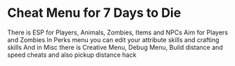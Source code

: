 # Cheat Menu for 7 Days to Die

There is ESP for Players, Animals, Zombies, Items and NPCs
Aim for Players and Zombies
In Perks menu you can edit your attribute skills and crafting skills
And in Misc there is Creative Menu, Debug Menu, Build distance and speed cheats and also pickup distance hack
